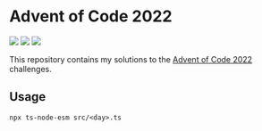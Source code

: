 # Advent of Code 2022

![](https://img.shields.io/badge/day%20📅-2-blue)
![](https://img.shields.io/badge/stars%20⭐-4-yellow)
![](https://img.shields.io/badge/days%20completed-2-red)


This repository contains my solutions to the [Advent of Code 2022](https://adventofcode.com/2022) challenges.

## Usage
```
npx ts-node-esm src/<day>.ts
```